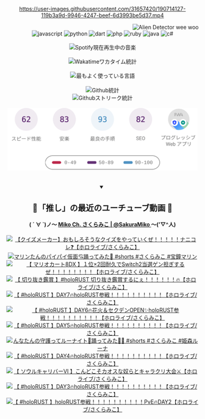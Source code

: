 <!-- START: HERO IMAGE GIF ////////// ////////// ////////// -->
<!-- <img src="@/../assets/img/gaming/ghost-of-tsushima.gif" width="100%"  alt="nellyXinwei's Hero Gif Image"/> -->
<!-- END: HERO IMAGE GIF ////////// ////////// ////////// -->

<div align="center" >  
  
<!-- START:ワンピース 第1015話「ルフィはRED ROCを使う」 -->
<https://user-images.githubusercontent.com/31657420/190714127-119b3a9d-9946-4247-beef-6d3993be5d37.mp4>
<!-- END:ワンピース 第1015話「ルフィはRED ROCを使う」 -->

<!-- START:VISITOR COUNTER -->
<div width="100%" align="right">
<img src="https://komarev.com/ghpvc/?username=nellyXinwei&label=🛸&color=grey&style=for-the-badge&labelcolor=ffffff" alt="Alien Detector wee woo"/>
</div>
<!-- END:VISITOR COUNTER -->

<!-- START: PROGRAMMING LANGUAGES -->
<!-- 色彩 Color Scheme:
#961E3A, #8A0D42, #5A0640, #4F265E, #2B355A, #3E759B, #CC4246,
#BB2649, #AD1052, #700750, #633075, #364270, #4E92C2, #FF5357
Sauce: https://www.webcreatorbox.com/inspiration/pantone-2023
-->

<img src="https://img.shields.io/badge/javascript%20-%23BB2649.svg?&style=for-the-badge&logo=javascript&logoColor=white&labelColor=961E3A" alt="javascript"/>
<img src="https://img.shields.io/badge/python%20-%23AD1052.svg?&style=for-the-badge&logo=python&logoColor=white&labelColor=8A0D42" alt="python" />
<img src="https://img.shields.io/badge/dart%20-%23700750.svg?&style=for-the-badge&logo=dart&logoColor=white&labelColor=5A0640" alt="dart"/>
<img src="https://img.shields.io/badge/php%20-%23633075.svg?&style=for-the-badge&logo=php&logoColor=white&labelColor=4F265E" alt="php"/>
<img src="https://img.shields.io/badge/ruby%20-%23364270.svg?&style=for-the-badge&logo=ruby&logoColor=white&labelColor=2B355A" alt="ruby"/>
<img src="https://img.shields.io/badge/java%20-%234E92C2.svg?&style=for-the-badge&logo=openjdk&logoColor=white&labelColor=3E759B" alt="java"/>
<img src="https://img.shields.io/badge/c%23-%23FF5357.svg?style=for-the-badge&logo=c-sharp&logoColor=white&labelColor=CC4246" alt="c#"/>  
<!-- END: PROGRAMMING LANGUAGES -->

<br>
<br>

<!-- START: MUSIC STATUS -->
  <!-- <a href="https://newojima-gsrs-20220114.vercel.app/api/now-playing?open">
    <img src="https://newojima-gsrs-20220114.vercel.app/api/now-playing" alt="Spotify現在再生中の音楽">
  </a> -->
  <img src="https://newojima-grss-20230114.vercel.app/api/spotify?border_color=transparent" alt="Spotify現在再生中の音楽" width="280px">
<!-- END: MUSIC STATUS -->

<br>
<br>

<!-- START: GITHUB STATUS -->
<!-- 色彩 Color Scheme:  #BB2649, #AD1052, #700750, #633075 -->
<img align="center" src="https://newojima-grs-20230109.vercel.app/api/wakatime?username=newojima&layout=compact&langs_count=10&locale=ja&hide_title=false&title_color=fff&hide_border=true&text_color=fff&bg_color=BB2649,BB2649,633075,633075&hide=other,css,html,bash,xml,git%20config,makefile,properties,yaml,markdown,text,json,jsx" alt="Wakatimeワカタイム統計" width="500px"/>

<br>
<br>

<!-- 色彩 Color Scheme:  #633075, #364270, #4E92C2 -->
  <img align="center" src="https://newojima-grs-20230109.vercel.app/api/top-langs?username=newojima&layout=compact&text_color=fff&icon_color=fff&hide_border=true&&locale=ja&hide_title=false&title_color=fff&include_all_commits=true&card_width=445&langs_count=11&hide=c%23,powershell,shaderlab,hlsl,makefile,jupyter%20notebook,python,html,css,shell,batchfile,less,liquid,hack,scss&bg_color=4F265E,633075,4E92C2" alt="最もよく使っている言語" width="500px"/>

<br>
<br>

<!-- 色彩 Color Scheme:  #4E92C2, #FF5357 -->
  <img align="center" src="https://newojima-grs-20230109.vercel.app/api?username=newojima&rank_icon=github&show_icons=true&&locale=ja&title_color=fff&text_color=fff&icon_color=fff&hide_border=true&hide_title=false&count_private=true&include_all_commits=true&card_width=495&disable_animations=true&bg_color=4E92C2,4E92C2,FF5357" alt="Github統計" width="500px"/>

<br>

<img align="center" src="https://streak-stats.demolab.com?user=newojima&theme=dark&hide_border=true&locale=ja&ring=BB2649&stroke=222222&background=151515&sideLabels=BB2649&currStreakLabel=ffffff&border=BB2649&fire=FF5357&currStreakNum=ffffff&sideNums=FF5357&dates=ffffff" alt="Githubストリーク統計" width="500px"/>

<br>
<br>

  <img align="center" width="500px" src="@/../assets/img/page-insights.svg" alt="Githubページの洞察"/>
  
</div>
<!-- END: GITHUB STATUS -->

<br>
<br>

<div align="center">
<details open>
  <summary>

  </summary>

  <h2 align="center">🌸「推し」の最近のユーチューブ動画 🌸</h2>
  <h4>
  ( ´ ∀ `)ノ～ 
  <a href="https://www.youtube.com/@SakuraMiko">Miko Ch. さくらみこ | @SakuraMiko
  </a>
   ～('▽^人)
  </h4>

  <!-- BEGIN YOUTUBE-CARDS -->
<a href="https://www.youtube.com/watch?v=P6LQVfpiepQ"><img src="https://ytcards.demolab.com/?id=P6LQVfpiepQ&title=%E3%80%90%E3%82%AF%E3%82%A4%E3%82%BA%E3%83%A1%E3%83%BC%E3%82%AB%E3%83%BC%E3%80%91%E3%81%8A%E3%82%82%E3%81%97%E3%82%8D%E3%81%9D%E3%81%86%E3%81%AA%E3%82%AF%E3%82%A4%E3%82%BA%E3%82%92%E3%82%84%E3%81%A3%E3%81%A6%E3%81%84%E3%81%8F%E3%81%9C%EF%BC%81%EF%BC%81%EF%BC%81%EF%BC%81%EF%BC%81%E3%83%8A%E3%83%8B%E3%82%B3%E3%83%AC%E2%9D%93%E3%80%90%E3%83%9B%E3%83%AD%E3%83%A9%E3%82%A4%E3%83%96%2F%E3%81%95%E3%81%8F%E3%82%89%E3%81%BF%E3%81%93%E3%80%91&lang=ja&timestamp=1746024250&background_color=%230d1117&title_color=%23ffffff&stats_color=%23dedede&max_title_lines=1&width=187&border_radius=5&duration=8477" alt="【クイズメーカー】おもしろそうなクイズをやっていくぜ！！！！！ナニコレ❓【ホロライブ/さくらみこ】" title="【クイズメーカー】おもしろそうなクイズをやっていくぜ！！！！！ナニコレ❓【ホロライブ/さくらみこ】"></a>
<a href="https://www.youtube.com/watch?v=kYBBVbz0-0g"><img src="https://ytcards.demolab.com/?id=kYBBVbz0-0g&title=%E3%83%9E%E3%83%AA%E3%83%B3%E3%81%9F%E3%82%93%E3%81%AE%E3%83%91%E3%82%A4%E3%83%91%E3%82%A4%E4%BB%AE%E9%9D%A2%F0%9F%92%98%E8%B8%8A%E3%81%A3%E3%81%A6%E3%81%BF%E3%81%9F%F0%9F%92%83+%23shorts+%23%E3%81%95%E3%81%8F%E3%82%89%E3%81%BF%E3%81%93+%23%E5%AE%9D%E9%90%98%E3%83%9E%E3%83%AA%E3%83%B3&lang=ja&timestamp=1746003574&background_color=%230d1117&title_color=%23ffffff&stats_color=%23dedede&max_title_lines=1&width=187&border_radius=5&duration=46" alt="マリンたんのパイパイ仮面💘踊ってみた💃 #shorts #さくらみこ #宝鐘マリン" title="マリンたんのパイパイ仮面💘踊ってみた💃 #shorts #さくらみこ #宝鐘マリン"></a>
<a href="https://www.youtube.com/watch?v=UgKmTqnzzeM"><img src="https://ytcards.demolab.com/?id=UgKmTqnzzeM&title=%E3%80%90+%E3%83%9E%E3%83%AA%E3%82%AA%E3%82%AB%E3%83%BC%E3%83%888DX+%E3%80%91%EF%BC%91%E4%BD%8D%C3%972%E5%9B%9E%E8%80%90%E4%B9%85%E3%81%A7Switch2%E5%BD%93%E9%81%B8%E3%82%B2%E3%83%B3%E6%8B%85%E3%81%8E%E3%81%99%E3%82%8B%E3%81%9C%EF%BC%81%EF%BC%81%EF%BC%81%EF%BC%81%EF%BC%81%EF%BC%81%EF%BC%81%EF%BC%81%E3%80%90%E3%83%9B%E3%83%AD%E3%83%A9%E3%82%A4%E3%83%96%2F%E3%81%95%E3%81%8F%E3%82%89%E3%81%BF%E3%81%93%E3%80%91&lang=ja&timestamp=1745952667&background_color=%230d1117&title_color=%23ffffff&stats_color=%23dedede&max_title_lines=1&width=187&border_radius=5&duration=26346" alt="【 マリオカート8DX 】１位×2回耐久でSwitch2当選ゲン担ぎするぜ！！！！！！！！【ホロライブ/さくらみこ】" title="【 マリオカート8DX 】１位×2回耐久でSwitch2当選ゲン担ぎするぜ！！！！！！！！【ホロライブ/さくらみこ】"></a>
<a href="https://www.youtube.com/watch?v=vh3hhmmctkE"><img src="https://ytcards.demolab.com/?id=vh3hhmmctkE&title=%E3%80%90+%E5%88%87%E3%82%8A%E6%8A%9C%E3%81%8D%E9%91%91%E8%B3%9E+%E3%80%91%23holoRUST+%E5%88%87%E3%82%8A%E6%8A%9C%E3%81%8D%E9%91%91%E8%B3%9E%E3%81%99%E3%82%8B%E3%81%AB%E3%81%87%EF%BC%81%EF%BC%81%EF%BC%81%EF%BC%81%EF%BC%81%EF%BC%81%F0%9F%94%A5%E3%80%90%E3%83%9B%E3%83%AD%E3%83%A9%E3%82%A4%E3%83%96%2F%E3%81%95%E3%81%8F%E3%82%89%E3%81%BF%E3%81%93%E3%80%91&lang=ja&timestamp=1745683762&background_color=%230d1117&title_color=%23ffffff&stats_color=%23dedede&max_title_lines=1&width=187&border_radius=5&duration=8930" alt="【 切り抜き鑑賞 】#holoRUST 切り抜き鑑賞するにぇ！！！！！！🔥【ホロライブ/さくらみこ】" title="【 切り抜き鑑賞 】#holoRUST 切り抜き鑑賞するにぇ！！！！！！🔥【ホロライブ/さくらみこ】"></a>
<a href="https://www.youtube.com/watch?v=qhZASIc7Kzw"><img src="https://ytcards.demolab.com/?id=qhZASIc7Kzw&title=%E3%80%90+%23holoRUST+%E3%80%91DAY7%F0%9F%94%A5holoRUST%E5%8F%82%E6%88%A6%EF%BC%81%EF%BC%81%EF%BC%81%EF%BC%81%EF%BC%81%EF%BC%81%EF%BC%81%EF%BC%81%EF%BC%81%EF%BC%81%E3%80%90%E3%83%9B%E3%83%AD%E3%83%A9%E3%82%A4%E3%83%96%2F%E3%81%95%E3%81%8F%E3%82%89%E3%81%BF%E3%81%93%E3%80%91&lang=ja&timestamp=1745601306&background_color=%230d1117&title_color=%23ffffff&stats_color=%23dedede&max_title_lines=1&width=187&border_radius=5&duration=17376" alt="【 #holoRUST 】DAY7🔥holoRUST参戦！！！！！！！！！！【ホロライブ/さくらみこ】" title="【 #holoRUST 】DAY7🔥holoRUST参戦！！！！！！！！！！【ホロライブ/さくらみこ】"></a>
<a href="https://www.youtube.com/watch?v=rHFXr6D-D4U"><img src="https://ytcards.demolab.com/?id=rHFXr6D-D4U&title=%E3%80%90+%23holoRUST+%E3%80%91DAY6%F0%9F%94%A5%E8%8A%B1%E7%81%AB%EF%BC%86%E3%82%BB%E3%82%AF%E3%83%87%E3%83%B3OPEN%E2%9C%A8holoRUST%E5%8F%82%E6%88%A6%EF%BC%81%EF%BC%81%EF%BC%81%EF%BC%81%EF%BC%81%EF%BC%81%EF%BC%81%EF%BC%81%EF%BC%81%EF%BC%81%E3%80%90%E3%83%9B%E3%83%AD%E3%83%A9%E3%82%A4%E3%83%96%2F%E3%81%95%E3%81%8F%E3%82%89%E3%81%BF%E3%81%93%E3%80%91&lang=ja&timestamp=1745510605&background_color=%230d1117&title_color=%23ffffff&stats_color=%23dedede&max_title_lines=1&width=187&border_radius=5&duration=20401" alt="【 #holoRUST 】DAY6🔥花火＆セクデンOPEN✨holoRUST参戦！！！！！！！！！！【ホロライブ/さくらみこ】" title="【 #holoRUST 】DAY6🔥花火＆セクデンOPEN✨holoRUST参戦！！！！！！！！！！【ホロライブ/さくらみこ】"></a>
<a href="https://www.youtube.com/watch?v=pCwgytSgT4Q"><img src="https://ytcards.demolab.com/?id=pCwgytSgT4Q&title=%E3%80%90+%23holoRUST+%E3%80%91DAY5%F0%9F%94%A5holoRUST%E5%8F%82%E6%88%A6%EF%BC%81%EF%BC%81%EF%BC%81%EF%BC%81%EF%BC%81%EF%BC%81%EF%BC%81%EF%BC%81%EF%BC%81%EF%BC%81%E3%80%90%E3%83%9B%E3%83%AD%E3%83%A9%E3%82%A4%E3%83%96%2F%E3%81%95%E3%81%8F%E3%82%89%E3%81%BF%E3%81%93%E3%80%91&lang=ja&timestamp=1745427172&background_color=%230d1117&title_color=%23ffffff&stats_color=%23dedede&max_title_lines=1&width=187&border_radius=5&duration=21446" alt="【 #holoRUST 】DAY5🔥holoRUST参戦！！！！！！！！！！【ホロライブ/さくらみこ】" title="【 #holoRUST 】DAY5🔥holoRUST参戦！！！！！！！！！！【ホロライブ/さくらみこ】"></a>
<a href="https://www.youtube.com/watch?v=HGirMvPrJe0"><img src="https://ytcards.demolab.com/?id=HGirMvPrJe0&title=%E3%82%93%E3%81%AA%E3%81%9F%E3%82%93%E3%81%AE%E5%AE%88%E8%AD%B7%E3%81%A3%E3%81%A6%E3%83%AB%E3%83%BC%E3%83%8A%E3%82%A4%E3%83%88%F0%9F%91%91%E8%B8%8A%E3%81%A3%E3%81%A6%E3%81%BF%E3%81%9F%F0%9F%8D%BC%F0%9F%8C%B8+%23shorts+%23%E3%81%95%E3%81%8F%E3%82%89%E3%81%BF%E3%81%93+%23%E5%A7%AB%E6%A3%AE%E3%83%AB%E3%83%BC%E3%83%8A&lang=ja&timestamp=1745399220&background_color=%230d1117&title_color=%23ffffff&stats_color=%23dedede&max_title_lines=1&width=187&border_radius=5&duration=27" alt="んなたんの守護ってルーナイト👑踊ってみた🍼🌸 #shorts #さくらみこ #姫森ルーナ" title="んなたんの守護ってルーナイト👑踊ってみた🍼🌸 #shorts #さくらみこ #姫森ルーナ"></a>
<a href="https://www.youtube.com/watch?v=0N0mSXkvNSY"><img src="https://ytcards.demolab.com/?id=0N0mSXkvNSY&title=%E3%80%90+%23holoRUST+%E3%80%91DAY4%F0%9F%94%A5holoRUST%E5%8F%82%E6%88%A6%EF%BC%81%EF%BC%81%EF%BC%81%EF%BC%81%EF%BC%81%EF%BC%81%EF%BC%81%EF%BC%81%EF%BC%81%EF%BC%81%E3%80%90%E3%83%9B%E3%83%AD%E3%83%A9%E3%82%A4%E3%83%96%2F%E3%81%95%E3%81%8F%E3%82%89%E3%81%BF%E3%81%93%E3%80%91&lang=ja&timestamp=1745353767&background_color=%230d1117&title_color=%23ffffff&stats_color=%23dedede&max_title_lines=1&width=187&border_radius=5&duration=25789" alt="【 #holoRUST 】DAY4🔥holoRUST参戦！！！！！！！！！！【ホロライブ/さくらみこ】" title="【 #holoRUST 】DAY4🔥holoRUST参戦！！！！！！！！！！【ホロライブ/さくらみこ】"></a>
<a href="https://www.youtube.com/watch?v=y1G-7sJfeVw"><img src="https://ytcards.demolab.com/?id=y1G-7sJfeVw&title=%E3%80%90++%E3%82%BD%E3%82%A6%E3%83%AB%E3%82%AD%E3%83%A3%E3%83%AA%E3%83%90%E3%83%BC%E2%85%A5+%E3%80%91%E3%81%93%E3%82%93%E3%81%A9%E3%81%93%E3%81%9D%E3%82%AB%E3%82%AA%E3%82%B9%E3%81%AA%E5%A5%B4%E3%82%89%E3%81%A8%E3%82%AD%E3%83%A3%E3%83%A9%E3%82%AF%E3%83%AA%E5%A4%A7%E4%BC%9A%E2%9A%94%E3%80%90%E3%83%9B%E3%83%AD%E3%83%A9%E3%82%A4%E3%83%96%2F%E3%81%95%E3%81%8F%E3%82%89%E3%81%BF%E3%81%93%E3%80%91&lang=ja&timestamp=1745323993&background_color=%230d1117&title_color=%23ffffff&stats_color=%23dedede&max_title_lines=1&width=187&border_radius=5&duration=7080" alt="【  ソウルキャリバーⅥ 】こんどこそカオスな奴らとキャラクリ大会⚔【ホロライブ/さくらみこ】" title="【  ソウルキャリバーⅥ 】こんどこそカオスな奴らとキャラクリ大会⚔【ホロライブ/さくらみこ】"></a>
<a href="https://www.youtube.com/watch?v=w094t9P8d_Q"><img src="https://ytcards.demolab.com/?id=w094t9P8d_Q&title=%E3%80%90+%23holoRUST+%E3%80%91DAY3%F0%9F%94%A5holoRUST%E5%8F%82%E6%88%A6%EF%BC%81%EF%BC%81%EF%BC%81%EF%BC%81%EF%BC%81%EF%BC%81%EF%BC%81%EF%BC%81%EF%BC%81%EF%BC%81%E3%80%90%E3%83%9B%E3%83%AD%E3%83%A9%E3%82%A4%E3%83%96%2F%E3%81%95%E3%81%8F%E3%82%89%E3%81%BF%E3%81%93%E3%80%91&lang=ja&timestamp=1745263391&background_color=%230d1117&title_color=%23ffffff&stats_color=%23dedede&max_title_lines=1&width=187&border_radius=5&duration=31983" alt="【 #holoRUST 】DAY3🔥holoRUST参戦！！！！！！！！！！【ホロライブ/さくらみこ】" title="【 #holoRUST 】DAY3🔥holoRUST参戦！！！！！！！！！！【ホロライブ/さくらみこ】"></a>
<a href="https://www.youtube.com/watch?v=3MSM9J8aeVE"><img src="https://ytcards.demolab.com/?id=3MSM9J8aeVE&title=%E3%80%90+%23holoRUST+%E3%80%91holoRUST%E5%8F%82%E6%88%A6%EF%BC%81%EF%BC%81%EF%BC%81%EF%BC%81%EF%BC%81%EF%BC%81%EF%BC%81%EF%BC%81%EF%BC%81%EF%BC%81PvE%F0%9F%94%A5DAY2%E3%80%90%E3%83%9B%E3%83%AD%E3%83%A9%E3%82%A4%E3%83%96%2F%E3%81%95%E3%81%8F%E3%82%89%E3%81%BF%E3%81%93%E3%80%91&lang=ja&timestamp=1745174818&background_color=%230d1117&title_color=%23ffffff&stats_color=%23dedede&max_title_lines=1&width=187&border_radius=5&duration=22922" alt="【 #holoRUST 】holoRUST参戦！！！！！！！！！！PvE🔥DAY2【ホロライブ/さくらみこ】" title="【 #holoRUST 】holoRUST参戦！！！！！！！！！！PvE🔥DAY2【ホロライブ/さくらみこ】"></a>
<!-- END YOUTUBE-CARDS -->

</div>
  
</details>
